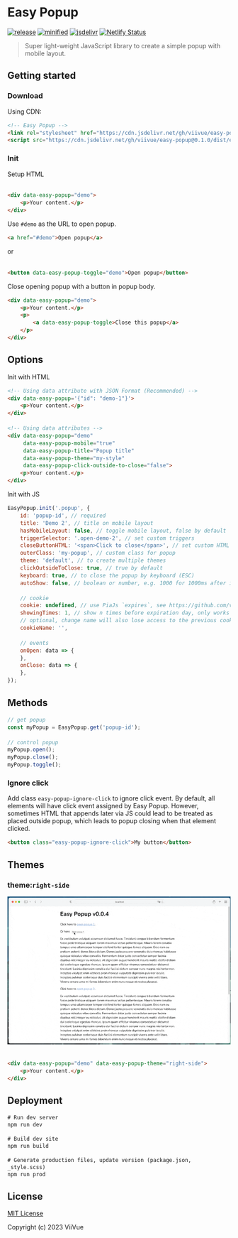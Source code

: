 # Easy Popup

[![release](https://badgen.net/github/release/viivue/easy-popup/)](https://github.com/viivue/easy-popup/releases/latest)
[![minified](https://badgen.net/badge/CSS+JS/11KB/cyan)](https://www.jsdelivr.com/package/gh/viivue/easy-popup)
[![jsdelivr](https://data.jsdelivr.com/v1/package/gh/viivue/easy-popup/badge?style=rounded)](https://www.jsdelivr.com/package/gh/viivue/easy-popup)
[![Netlify Status](https://api.netlify.com/api/v1/badges/099e6ca7-c6f5-4f93-9f49-15986c7fc8d8/deploy-status)](https://app.netlify.com/sites/easy-popup/deploys)

> Super light-weight JavaScript library to create a simple popup with mobile layout.

## Getting started

### Download

Using CDN:

```html
<!-- Easy Popup -->
<link rel="stylesheet" href="https://cdn.jsdelivr.net/gh/viivue/easy-popup@0.1.0/dist/easy-popup.min.css">
<script src="https://cdn.jsdelivr.net/gh/viivue/easy-popup@0.1.0/dist/easy-popup.min.js"></script>
```

### Init

Setup HTML

```html

<div data-easy-popup="demo">
    <p>Your content.</p>
</div>
```

Use `#demo` as the URL to open popup.

```html
<a href="#demo">Open popup</a>
```

or

```html

<button data-easy-popup-toggle="demo">Open popup</button>
```

Close opening popup with a button in popup body.

```html
<div data-easy-popup="demo">
    <p>Your content.</p>
    <p>
        <a data-easy-popup-toggle>Close this popup</a>
    </p>
</div>
```

## Options

Init with HTML

```html
<!-- Using data attribute with JSON Format (Recommended) -->
<div data-easy-popup='{"id": "demo-1"}'>
    <p>Your content.</p>
</div>

<!-- Using data attributes -->
<div data-easy-popup="demo"
     data-easy-popup-mobile="true"
     data-easy-popup-title="Popup title"
     data-easy-popup-theme="my-style"
     data-easy-popup-click-outside-to-close="false">
    <p>Your content.</p>
</div>
```

Init with JS

```js
EasyPopup.init('.popup', {
    id: 'popup-id', // required
    title: 'Demo 2', // title on mobile layout
    hasMobileLayout: false, // toggle mobile layout, false by default
    triggerSelector: '.open-demo-2', // set custom triggers
    closeButtonHTML: '<span>Click to close</span>', // set custom HTML for close button
    outerClass: 'my-popup', // custom class for popup
    theme: 'default', // to create multiple themes
    clickOutsideToClose: true, // true by default
    keyboard: true, // to close the popup by keyboard (ESC)
    autoShow: false, // boolean or number, e.g. 1000 for 1000ms after init

    // cookie
    cookie: undefined, // use PiaJs `expires`, see https://github.com/viivue/easy-popup#set-expires
    showingTimes: 1, // show n times before expiration day, only works with cookie
    // optional, change name will also lose access to the previous cookie => create a new cookie
    cookieName: '',

    // events
    onOpen: data => {
    },
    onClose: data => {
    },
});
```

## Methods

```js
// get popup
const myPopup = EasyPopup.get('popup-id');

// control popup
myPopup.open();
myPopup.close();
myPopup.toggle();
```

### Ignore click

Add class `easy-popup-ignore-click` to ignore click event. By default, all elements will have click event assigned by
Easy Popup. However, sometimes HTML that appends later via JS could lead to be treated as placed outside popup, which
leads to popup closing when that element clicked.

```html
<button class="easy-popup-ignore-click">My button</button>
```

## Themes

### theme:`right-side`

![](public/images/easy-popup-theme-right-side.gif)

```html

<div data-easy-popup="demo" data-easy-popup-theme="right-side">
    <p>Your content.</p>
</div>
```

## Deployment

```shell
# Run dev server
npm run dev

# Build dev site
npm run build

# Generate production files, update version (package.json, _style.scss)
npm run prod
```

## License

[MIT License](https://github.com/viivue/easy-popup/blob/main/LICENSE)

Copyright (c) 2023 ViiVue
